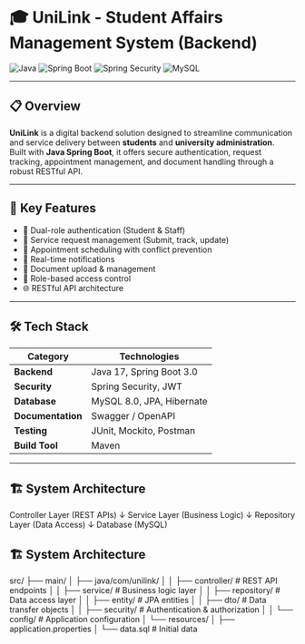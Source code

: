 # 🎓 UniLink - Student Affairs Management System (Backend)

![Java](https://img.shields.io/badge/Java-17-orange)
![Spring Boot](https://img.shields.io/badge/Spring%20Boot-3.0-green)
![Spring Security](https://img.shields.io/badge/Spring%20Security-JWT-blue)
![MySQL](https://img.shields.io/badge/MySQL-8.0-lightblue)

---

## 📋 Overview

**UniLink** is a digital backend solution designed to streamline communication and service delivery between **students** and **university administration**.  
Built with **Java Spring Boot**, it offers secure authentication, request tracking, appointment management, and document handling through a robust RESTful API.

---

## 🎯 Key Features

- 🔐 Dual-role authentication (Student & Staff)
- 📨 Service request management (Submit, track, update)
- 📅 Appointment scheduling with conflict prevention
- 🔔 Real-time notifications
- 📂 Document upload & management
- 🧩 Role-based access control
- 🌐 RESTful API architecture

---

## 🛠 Tech Stack

| Category | Technologies |
|-----------|---------------|
| **Backend** | Java 17, Spring Boot 3.0 |
| **Security** | Spring Security, JWT |
| **Database** | MySQL 8.0, JPA, Hibernate |
| **Documentation** | Swagger / OpenAPI |
| **Testing** | JUnit, Mockito, Postman |
| **Build Tool** | Maven |

---

## 🏗 System Architecture


Controller Layer  (REST APIs)
        ↓
Service Layer     (Business Logic)
        ↓
Repository Layer  (Data Access)
        ↓
Database          (MySQL)



## 🏗 System Architecture

src/
├── main/
│   ├── java/com/unilink/
│   │   ├── controller/     # REST API endpoints
│   │   ├── service/        # Business logic layer
│   │   ├── repository/     # Data access layer
│   │   ├── entity/         # JPA entities
│   │   ├── dto/            # Data transfer objects
│   │   ├── security/       # Authentication & authorization
│   │   └── config/         # Application configuration
│   └── resources/
│       ├── application.properties
│       └── data.sql        # Initial data

